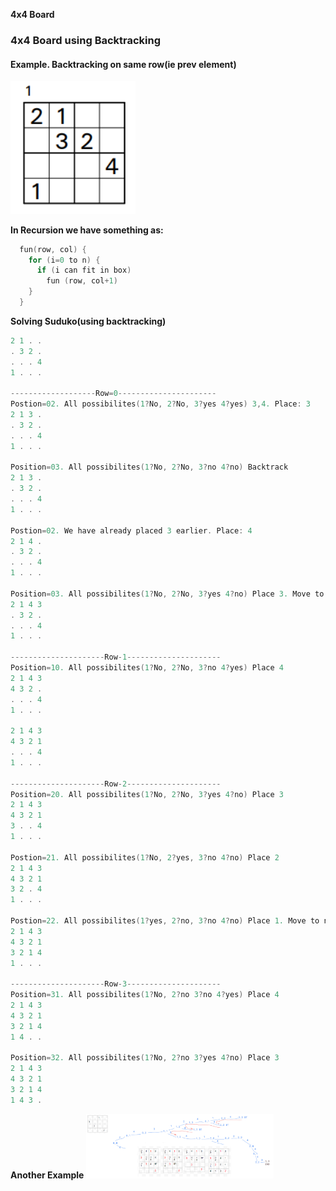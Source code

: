 **4x4 Board**

### 4x4 Board using Backtracking
#### Example. Backtracking on same row(ie prev element)

<img src=4x4Example1.PNG width=200></img>

**In Recursion we have something as:**
```c
  fun(row, col) {
    for (i=0 to n) {
      if (i can fit in box)
        fun (row, col+1)
    }
  }
```

**Solving Suduko(using backtracking)**
```c
2 1 . .
. 3 2 .
. . . 4
1 . . .

-------------------Row=0----------------------
Postion=02. All possibilites(1?No, 2?No, 3?yes 4?yes) 3,4. Place: 3
2 1 3 .
. 3 2 .
. . . 4
1 . . .

Position=03. All possibilites(1?No, 2?No, 3?no 4?no) Backtrack
2 1 3 .
. 3 2 .
. . . 4
1 . . .

Postion=02. We have already placed 3 earlier. Place: 4
2 1 4 .
. 3 2 .
. . . 4
1 . . .

Position=03. All possibilites(1?No, 2?No, 3?yes 4?no) Place 3. Move to next row
2 1 4 3
. 3 2 .
. . . 4
1 . . .

---------------------Row-1---------------------
Position=10. All possibilites(1?No, 2?No, 3?no 4?yes) Place 4
2 1 4 3
4 3 2 .
. . . 4
1 . . .

2 1 4 3
4 3 2 1
. . . 4
1 . . .

---------------------Row-2---------------------
Position=20. All possibilites(1?No, 2?No, 3?yes 4?no) Place 3
2 1 4 3
4 3 2 1
3 . . 4
1 . . .

Postion=21. All possibilites(1?No, 2?yes, 3?no 4?no) Place 2
2 1 4 3
4 3 2 1
3 2 . 4
1 . . .

Postion=22. All possibilites(1?yes, 2?no, 3?no 4?no) Place 1. Move to next row
2 1 4 3
4 3 2 1
3 2 1 4
1 . . .

---------------------Row-3---------------------
Position=31. All possibilites(1?No, 2?no 3?no 4?yes) Place 4
2 1 4 3
4 3 2 1
3 2 1 4
1 4 . .

Position=32. All possibilites(1?No, 2?no 3?yes 4?no) Place 3
2 1 4 3
4 3 2 1
3 2 1 4
1 4 3 .
```

**Another Example**
<img src=suduko_backtrack.png width=300></img>
